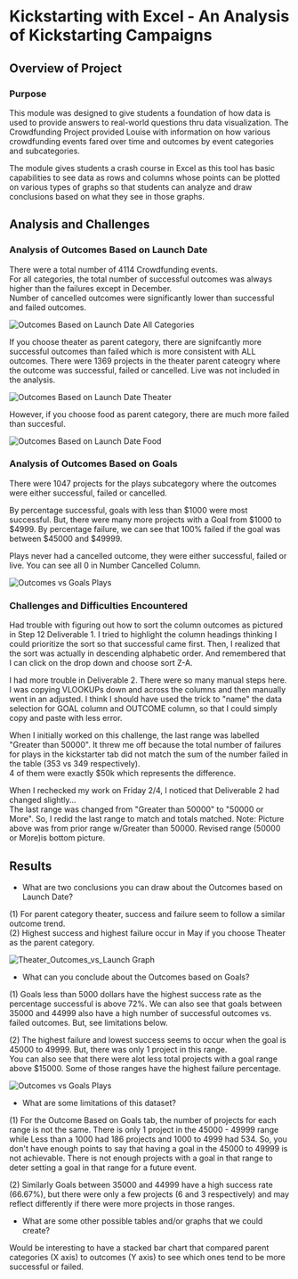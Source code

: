 # Kickstarting with Excel - An Analysis of Kickstarting Campaigns

## Overview of Project

### Purpose

This module was designed to give students a foundation of how data is used to provide answers to real-world questions
thru data visualization. The Crowdfunding Project provided Louise with information on how various crowdfunding events fared 
over time and outcomes by event categories and subcategories.   

The module gives students a crash course in Excel as this tool has basic capabilities to see data as rows and columns whose 
points can be plotted on various types of graphs so that students can analyze and draw conclusions based on what they 
see in those graphs.

## Analysis and Challenges

### Analysis of Outcomes Based on Launch Date

There were a total number of 4114 Crowdfunding events.  
For all categories, the total number of successful outcomes was always higher than the failures except in December.  
Number of cancelled outcomes were significantly lower than successful and failed outcomes.

![Outcomes Based on Launch Date All Categories](https://github.com/gaudiom4git/Mod1-Kickstart/blob/main/resources/OutcomesBasedonLaunchDateALL.png)

If you choose theater as parent category, there are signifcantly more successful outcomes than failed which is more consistent with ALL outcomes.  There were 1369 projects in the theater parent cateogry where the outcome was 
successful, failed or cancelled.  Live was not included in the analysis.  

![Outcomes Based on Launch Date Theater](https://github.com/gaudiom4git/Mod1-Kickstart/blob/main/resources/OutcomesBasedonLaunchDateTheater.png)

However, if you choose food as parent category, there are much more failed than succesful. 

![Outcomes Based on Launch Date Food](https://github.com/gaudiom4git/Mod1-Kickstart/blob/main/resources/OutcomesBasedonLaunchDateFood.png)

### Analysis of Outcomes Based on Goals

There were 1047 projects for the plays subcategory where the outcomes were either successful, failed or cancelled.  

By percentage successful, goals with less than $1000 were most successful.  But, there were many more projects with a Goal from $1000 to $4999.
By percentage failure, we can see that 100% failed if the goal was between $45000 and $49999.  

Plays never had a cancelled outcome, they were either successful, failed or live.  You can see all 0 in Number Cancelled Column.

![Outcomes vs Goals Plays](https://github.com/gaudiom4git/Mod1-Kickstart/blob/main/resources/Outcomes_vs_GoalsPlays.png)

### Challenges and Difficulties Encountered

Had trouble with figuring out how to sort the column outcomes as pictured in Step 12 Deliverable 1.  I tried to
highlight the column headings thinking I could prioritize the sort so that successful came first.  Then, I realized
that the sort was actually in descending alphabetic order.  And remembered that I can click on the drop down and 
choose sort Z-A.

I had more trouble in Deliverable 2.  There were so many manual steps here.  I was copying VLOOKUPs down and across the 
columns and then manually went in an adjusted.  I think I should have used the trick to "name" the data selection for 
GOAL column and OUTCOME column, so that I could simply copy and paste with less error.  

When I initially worked on this challenge, the last range was labelled "Greater than 50000".  It threw me off because the
total number of failures for plays in the kickstarter tab did not match the sum of the number failed in the table (353 vs 349 respectively).  
4 of them were exactly $50k which represents the difference.

When I rechecked my work on Friday 2/4, I noticed that Deliverable 2 had changed slightly...  
The last range was changed from "Greater than 50000" to "50000 or More".   So, I redid the last range to match and totals matched.
Note:  Picture above was from prior range w/Greater than 50000.   Revised range (50000 or More)is bottom picture.

## Results

- What are two conclusions you can draw about the Outcomes based on Launch Date?

(1) For parent category theater, success and failure seem to follow a similar outcome trend.   
(2) Highest success and highest failure occur in May if you choose Theater as the parent category.

![Theater_Outcomes_vs_Launch Graph](https://github.com/gaudiom4git/Mod1-Kickstart/blob/main/resources/Theater_Outcomes_vs_Launch.png)

- What can you conclude about the Outcomes based on Goals?

(1) Goals less than 5000 dollars have the highest success rate as the percentage successful is above 72%.  We can also see that goals
between 35000 and 44999 also have a high number of successful outcomes vs. failed outcomes.  But, see limitations below.

(2) The highest failure and lowest success seems to occur when the goal is 45000 to 49999.  But, there was only 1 project in this range.  
You can also see that there were alot less total projects with a goal range above $15000.  Some of those ranges have the highest failure percentage.

![Outcomes vs Goals Plays](https://github.com/gaudiom4git/Mod1-Kickstart/blob/main/resources/Outcomes_vs_Goals_RevisedRange.png)

- What are some limitations of this dataset?

(1) For the Outcome Based on Goals tab, the number of projects for each range is not the same. There is only 1 project in
the 45000 - 49999 range while Less than a 1000 had 186 projects and 1000 to 4999 had 534.  So, you don't have enough
points to say that having a goal in the 45000 to 49999 is not achievable.  There is not enough projects with a 
goal in that range to deter setting a goal in that range for a future event.

(2) Similarly Goals between 35000 and 44999 have a high success rate (66.67%), but there were only a few projects (6 and 3 respectively) and may reflect differently if there were more projects 
	in those ranges. 

- What are some other possible tables and/or graphs that we could create?

Would be interesting to have a stacked bar chart that compared parent categories (X axis) to outcomes (Y axis) to see which ones tend to be
more successful or failed.
